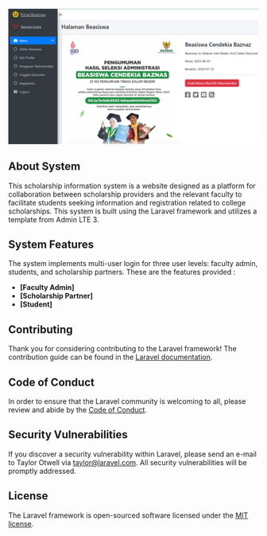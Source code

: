 <p align="center"><a href="https://laravel.com" target="_blank"><img src="public/Gambar/beasiswa_student.png" width="700"></a></p>

## About System
This scholarship information system is a website designed as a platform for collaboration between scholarship providers and the relevant faculty to facilitate students seeking information and registration related to college scholarships. This system is built using the Laravel framework and utilizes a template from Admin LTE 3.

## System Features
The system implements multi-user login for three user levels: faculty admin, students, and scholarship partners. These are the features provided : 
- **[Faculty Admin]**
- **[Scholarship Partner]**
- **[Student]**

## Contributing

Thank you for considering contributing to the Laravel framework! The contribution guide can be found in the [Laravel documentation](https://laravel.com/docs/contributions).

## Code of Conduct

In order to ensure that the Laravel community is welcoming to all, please review and abide by the [Code of Conduct](https://laravel.com/docs/contributions#code-of-conduct).

## Security Vulnerabilities

If you discover a security vulnerability within Laravel, please send an e-mail to Taylor Otwell via [taylor@laravel.com](mailto:taylor@laravel.com). All security vulnerabilities will be promptly addressed.

## License

The Laravel framework is open-sourced software licensed under the [MIT license](https://opensource.org/licenses/MIT).
